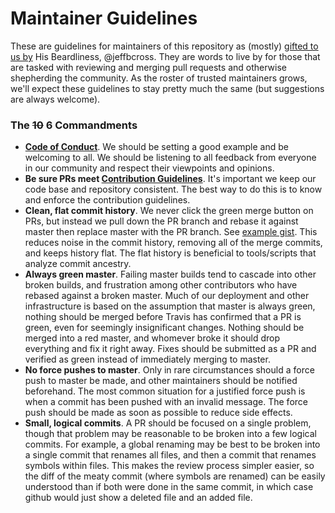 # Maintainer Guidelines

These are guidelines for maintainers of this repository as (mostly) [gifted to us by](https://github.com/zlq4863947/rxjs-cn//issues/121#issue-97747542)
His Beardliness, @jeffbcross. They are words to live by for those that are tasked with reviewing and merging pull requests and otherwise
shepherding the community. As the roster of trusted maintainers grows, we'll expect these guidelines to stay pretty
much the same (but suggestions are always welcome).


### The ~~10~~ 6 Commandments
 
 * __[Code of Conduct](../CODE_OF_CONDUCT.md)__. We should be setting a good example and be welcoming to all. We should be listening
 to all feedback from everyone in our community and respect their viewpoints and opinions.
 * __Be sure PRs meet [Contribution Guidelines](../CONTRIBUTING.md)__. It's important we keep our code base 
 and repository consistent. The best way to do this is to know and enforce the contribution guidelines.
 * __Clean, flat commit history__. We never click the green merge button on PRs, but instead we pull down 
 the PR branch and rebase it against master then replace master with the PR branch. See 
 [example gist](https://gist.github.com/jeffbcross/307c6da45d26e29030ef). This reduces noise in the commit 
 history, removing all of the merge commits, and keeps history flat. The flat history is beneficial 
 to tools/scripts that analyze commit ancestry.
 * __Always green master__. Failing master builds tend to cascade into other broken builds, and 
 frustration among other contributors who have rebased against a broken master. Much of our deployment 
 and other infrastructure is based on the assumption that master is always green, nothing should be
 merged before Travis has confirmed that a PR is green, even for seemingly insignificant changes. 
 Nothing should be merged into a red master, and whomever broke it should drop everything and fix it 
 right away. Fixes should be submitted as a PR and verified as green instead of immediately merging 
 to master.
 * __No force pushes to master__. Only in rare circumstances should a force push to master be made, 
 and other maintainers should be notified beforehand. The most common situation for a justified force 
 push is when a commit has been pushed with an invalid message. The force push should be made as soon 
 as possible to reduce side effects.
 * __Small, logical commits__. A PR should be focused on a single problem, though that problem may be
 reasonable to be broken into a few logical commits. For example, a global renaming may be best to be 
 broken into a single commit that renames all files, and then a commit that renames symbols within files. 
 This makes the review process simpler easier, so the diff of the meaty commit (where symbols are 
 renamed) can be easily understood than if both were done in the same commit, in which case github would 
 just show a deleted file and an added file.
